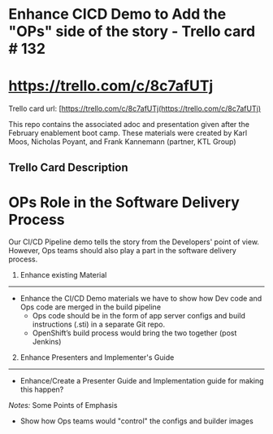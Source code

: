 # Enhance CICD Demo to Add the "OPs" side of the story - Trello card # 132
# https://trello.com/c/8c7afUTj

Trello card url:  [https://trello.com/c/8c7afUTj(https://trello.com/c/8c7afUTj)

This repo contains the associated adoc and presentation given after the February enablement boot camp.  These materials were created by Karl Moos, Nicholas Poyant, and Frank Kannemann (partner, KTL Group)


## Trello Card Description

OPs Role in the Software Delivery Process
==================================

Our CI/CD Pipeline demo tells the story from the Developers' point of view. However, Ops teams should also play a part in the software delivery process.

1. Enhance existing Material
---------------------------------

- Enhance the CI/CD Demo materials we have to show how Dev code and Ops code are merged in the build pipeline
  - Ops code should be in the form of app server configs and build instructions (.sti) in a separate Git repo.
  - OpenShift’s build process would bring the two together (post Jenkins)

2. Enhance Presenters and Implementer's Guide
-----------------------------------------------------------

- Enhance/Create a Presenter Guide and Implementation guide for making this happen?

*Notes:* Some Points of Emphasis
  - Show how Ops teams would "control" the configs and builder images 


